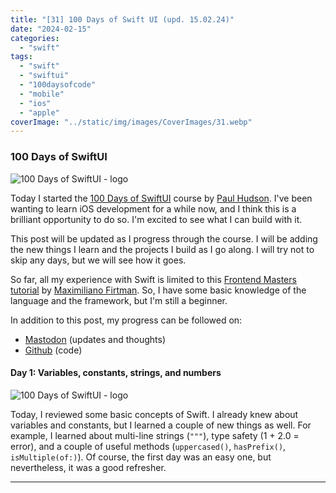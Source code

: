 ```yaml
---
title: "[31] 100 Days of Swift UI (upd. 15.02.24)"
date: "2024-02-15"
categories:
  - "swift"
tags:
  - "swift"
  - "swiftui"
  - "100daysofcode"
  - "mobile"
  - "ios"
  - "apple"
coverImage: "../static/img/images/CoverImages/31.webp"
---
```


### 100 Days of SwiftUI

![100 Days of SwiftUI - logo](https://www.create-react-app.com/static/img/images/31/logo.webp)

Today I started the [100 Days of SwiftUI](https://www.hackingwithswift.com/100/swiftui) course by [Paul Hudson](https://mastodon.social/@twostraws). I've been wanting to learn iOS development for a while now, and I think this is a brilliant opportunity to do so. I'm excited to see what I can build with it.

This post will be updated as I progress through the course. I will be adding the new things I learn and the projects I build as I go along. I will try not to skip any days, but we will see how it goes.

So far, all my experience with Swift is limited to this [Frontend Masters tutorial](https://frontendmasters.com/courses/swift-ios/) by [Maximiliano Firtman](https://firt.dev/). So, I have some basic knowledge of the language and the framework, but I'm still a beginner.

In addition to this post, my progress can be followed on:

- [Mastodon](https://notacult.social/@villivald) (updates and thoughts)
- [Github](https://github.com/villivald/100_Days_of_SwiftUI/tree/main) (code)

#### Day 1: Variables, constants, strings, and numbers

![100 Days of SwiftUI - logo](https://www.create-react-app.com/static/img/images/31/day1.webp)

Today, I reviewed some basic concepts of Swift. I already knew about variables and constants, but I learned a couple of new things as well. For example, I learned about multi-line strings (`"""`), type safety (1 + 2.0 = error), and a couple of useful methods (`uppercased()`, `hasPrefix()`, `isMultiple(of:)`). Of course, the first day was an easy one, but nevertheless, it was a good refresher.

---
